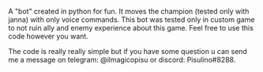 A "bot" created in python for fun.
It moves the champion (tested only with janna) with only voice commands.
This bot was tested only in custom game to not ruin ally and enemy experience about this game.
Feel free to use this code however you want.

The code is really really simple but if you have some question u can send me a message on telegram: @ilmagicopisu or discord: Pisulino#8288.
